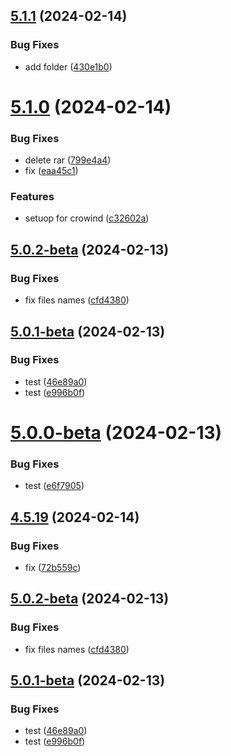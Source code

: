 ## [5.1.1](https://github.com/allnnde/pf2e-esp-translation/compare/v5.1.0...v5.1.1) (2024-02-14)


### Bug Fixes

* add folder ([430e1b0](https://github.com/allnnde/pf2e-esp-translation/commit/430e1b0cc8ccc8af5f8d01510ef9845bcbd1da53))



# [5.1.0](https://github.com/allnnde/pf2e-esp-translation/compare/v4.5.19...v5.1.0) (2024-02-14)


### Bug Fixes

* delete rar ([799e4a4](https://github.com/allnnde/pf2e-esp-translation/commit/799e4a4aef2222c708d5c926c596f96a98adb811))
* fix ([eaa45c1](https://github.com/allnnde/pf2e-esp-translation/commit/eaa45c17f25af33af35df794c0c52781790e7416))


### Features

* setuop for crowind ([c32602a](https://github.com/allnnde/pf2e-esp-translation/commit/c32602ae8e8be6c4b79bb98ef2bd9574643d6973))



## [5.0.2-beta](https://github.com/allnnde/pf2e-esp-translation/compare/v5.0.1-beta...v5.0.2-beta) (2024-02-13)


### Bug Fixes

* fix files names ([cfd4380](https://github.com/allnnde/pf2e-esp-translation/commit/cfd4380a39c56120625574defc8bde190f6bca41))



## [5.0.1-beta](https://github.com/allnnde/pf2e-esp-translation/compare/v5.0.0-beta...v5.0.1-beta) (2024-02-13)


### Bug Fixes

* test ([46e89a0](https://github.com/allnnde/pf2e-esp-translation/commit/46e89a0b5fdfef7c8e508a0999af2444c89c46c0))
* test ([e996b0f](https://github.com/allnnde/pf2e-esp-translation/commit/e996b0f2f56d0a51dfdd131dfe8c942651c62597))



# [5.0.0-beta](https://github.com/allnnde/pf2e-esp-translation/compare/v4.5.18...v5.0.0-beta) (2024-02-13)


### Bug Fixes

* test ([e6f7905](https://github.com/allnnde/pf2e-esp-translation/commit/e6f79052996d679b57404d0ebeaa98c52ba15bd0))



## [4.5.19](https://github.com/allnnde/pf2e-esp-translation/compare/v5.0.2-beta...v4.5.19) (2024-02-14)


### Bug Fixes

* fix ([72b559c](https://github.com/allnnde/pf2e-esp-translation/commit/72b559cc46969c3a115b61127bfbab3cab4817fd))



## [5.0.2-beta](https://github.com/allnnde/pf2e-esp-translation/compare/v5.0.1-beta...v5.0.2-beta) (2024-02-13)


### Bug Fixes

* fix files names ([cfd4380](https://github.com/allnnde/pf2e-esp-translation/commit/cfd4380a39c56120625574defc8bde190f6bca41))



## [5.0.1-beta](https://github.com/allnnde/pf2e-esp-translation/compare/v5.0.0-beta...v5.0.1-beta) (2024-02-13)


### Bug Fixes

* test ([46e89a0](https://github.com/allnnde/pf2e-esp-translation/commit/46e89a0b5fdfef7c8e508a0999af2444c89c46c0))
* test ([e996b0f](https://github.com/allnnde/pf2e-esp-translation/commit/e996b0f2f56d0a51dfdd131dfe8c942651c62597))



